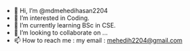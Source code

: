 - 👋 Hi, I’m @mdmehedihasan2204
- 👀 I’m interested in Coding.
- 🌱 I’m currently learning BSc in CSE.
- 💞️ I’m looking to collaborate on ...
- 📫 How to reach me : my email : mehedih2204@gmail.com

<!---
mdmehedihasan2204/mdmehedihasan2204 is a ✨ special ✨ repository because its `README.md` (this file) appears on your GitHub profile.
You can click the Preview link to take a look at your changes.
--->
